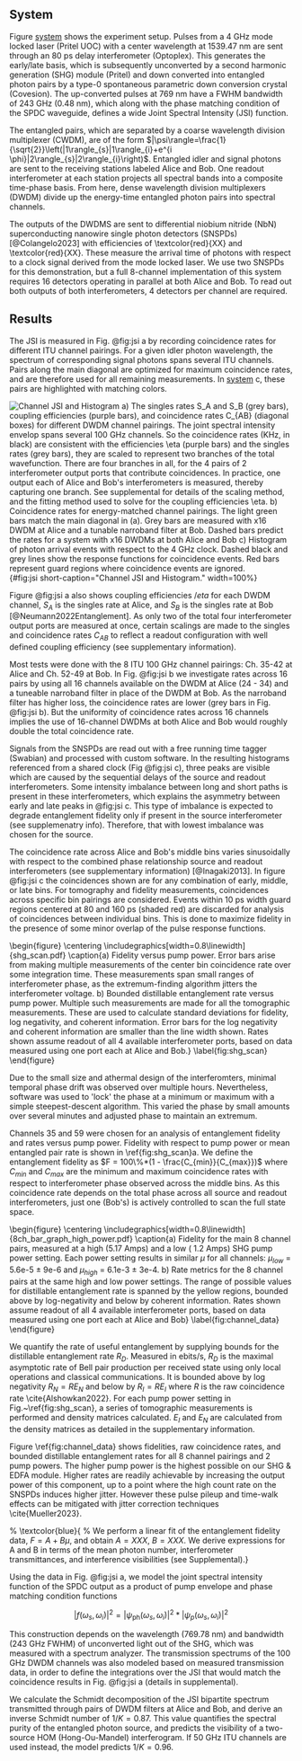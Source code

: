 ## System


<!-- %## Quick layout explanation -->
Figure [system](./section_03_introduction.md#fig:system) shows the experiment setup. Pulses from a 4 GHz mode locked laser (Pritel UOC) with a center wavelength at 1539.47 nm are sent through an 80 ps delay interferometer (Optoplex). This generates the early/late basis, which is subsequently unconverted by a second harmonic generation (SHG) module (Pritel) and down converted into entangled photon pairs by a type-0 spontaneous parametric down conversion crystal (Covesion). The up-converted pulses at 769 nm have a FWHM bandwidth of 243 GHz (0.48 nm), which along with the phase matching condition of the SPDC waveguide, defines a wide Joint Spectral Intensity (JSI) function. 

<!-- %## Finish quicky layout explanation -->
The entangled pairs, which are separated by a coarse wavelength division multiplexer (CWDM), are of the form $|\psi\rangle=\frac{1}{\sqrt{2}}\left(|1\rangle_{s}|1\rangle_{i}+e^{i \phi}|2\rangle_{s}|2\rangle_{i}\right)$. Entangled idler and signal photons are sent to the receiving stations labeled Alice and Bob. One readout interferometer at each station projects all spectral bands into a composite time-phase basis. From here, dense wavelength division multiplexers (DWDM) divide up the energy-time entangled photon pairs into spectral channels. 

<!-- %## detectors -->
The outputs of the DWDMS are sent to differential niobium nitride (NbN) superconducting nanowire single photon detectors (SNSPDs) [@Colangelo2023] with efficiencies of \textcolor{red}{XX} and \textcolor{red}{XX}. These measure the arrival time of photons with respect to a clock signal derived from the mode locked laser. We use two SNSPDs for this demonstration, but a full 8-channel implementation of this system requires 16 detectors operating in parallel at both Alice and Bob. To read out both outputs of both interferometers, 4 detectors per channel are required. 

## Results

<!-- %## Intro to channel_jsi -->
The JSI is measured in Fig. @fig:jsi a by recording coincidence rates for different ITU channel pairings.  For a given idler photon wavelength, the spectrum of corresponding signal photons spans several ITU channels. Pairs along the main diagonal are optimized for maximum coincidence rates, and are therefore used for all remaining measurements. In [system](./section_03_introduction.md#fig:system) c, these pairs are highlighted with matching colors.

![**Channel JSI and Histogram** a) The singles rates $S_A$ and $S_B$ (grey bars), coupling efficiencies (purple bars), and coincidence rates $C_{AB}$ (diagonal boxes) for different DWDM channel pairings. The joint spectral intensity envelop spans several 100 GHz channels. So the coincidence rates (KHz, in black) are consistent with the efficiencies $\eta$ (purple bars) and the singles rates (grey bars), they are scaled to represent two branches of the total wavefunction. There are four branches in all, for the 4 pairs of 2 interferometer output ports that contribute coincidences. In practice, one output each of Alice and Bob's interferometers is measured, thereby capturing one branch. See supplemental for details of the scaling method, and the fitting method used to solve for the coupling efficiencies $\eta$. b) Coincidence rates for energy-matched channel pairings. The light green bars match the main diagonal in (a). Grey bars are measured with x16 DWDM at Alice and a tunable narroband filter at Bob. Dashed bars predict the rates for a system with x16 DWDMs at both Alice and Bob c) Histogram of photon arrival events with respect to the 4 GHz clock. Dashed black and grey lines show the response functions for coincidence events. Red bars represent guard regions where coincidence events are ignored.](./figs_04/jsi_figure_light.svg){#fig:jsi short-caption="Channel JSI and Histogram." width=100%}

<!-- %## efficiency -->
Figure @fig:jsi a also shows coupling efficiencies $/eta$ for each DWDM channel, $S_A$ is the singles rate at Alice, and $S_B$ is the singles rate at Bob [@Neumann2022Entanglement].  As only two of the total four interferometer output ports are measured at once, certain scalings are made to the singles and coincidence rates $C_{AB}$ to reflect a readout configuration with well defined coupling efficiency (see supplementary information). 


<!-- %## 16 channel diagonal -->
Most tests were done with the 8 ITU 100 GHz channel pairings: Ch. 35-42 at Alice and Ch. 52-49 at Bob. In Fig. @fig:jsi b we investigate rates across 16 pairs by using all 16 channels available on the DWDM at Alice (24 - 34) and a tuneable narroband filter in place of the DWDM at Bob. As the narroband filter has higher loss, the coincidence rates are lower (grey bars in Fig. @fig:jsi b). But the uniformity of coincidence rates across 16 channels implies the use of 16-channel DWDMs at both Alice and Bob would roughly double the total coincidence rate. 



<!-- %## intro figure 2c -->
Signals from the SNSPDs are read out with a free running time tagger (Swabian) and processed with custom software. In the resulting histograms referenced from a shared clock (Fig @fig:jsi c), three peaks are visible which are caused by the sequential delays of the source and readout interferometers. Some intensity imbalance between long and short paths is present in these interferometers, which explains the asymmetry between early and late peaks in @fig:jsi c. This type of imbalance is expected to degrade entanglement fidelity only if present in the source interferometer (see supplemenatry info). Therefore, that with lowest imbalance was chosen for the source.  

<!-- %# about phase variation and guard regions -->
The coincidence rate across Alice and Bob's middle bins varies sinusoidally with respect to the combined phase relationship source and readout interferometers (see supplementary information) [@Inagaki2013]. In figure @fig:jsi c  the coincidences shown are for any combination of early, middle, or late bins. For tomography and fidelity measurements, coincidences across specific bin pairings are considered. Events within 10 ps width guard regions centered at 80 and 160 ps (shaded red) are discarded for analysis of coincidences between individual bins. This is done to maximize fidelity in the presence of some minor overlap of the pulse response functions. 


\begin{figure}
    \centering
    \includegraphics[width=0.8\linewidth]{shg_scan.pdf}
    \caption{a) Fidelity versus pump power. Error bars arise from making multiple measurements of the center bin coincidence rate over some integration time. These measurements span small ranges of interferometer phase, as the extremum-finding algorithm jitters the interferometer voltage. b) Bounded distillable entanglement rate versus pump power. Multiple such measurements are made for all the tomographic measurements. These are used to calculate standard deviations for fidelity, log negativity, and coherent information. Error bars for the log negativity and coherent information are smaller than the line width shown. Rates shown assume readout of all 4 available interferometer ports, based on data measured using one port each at Alice and Bob.}
    \label{fig:shg_scan}
\end{figure}

Due to the small size and athermal design of the interferomters, minimal temporal phase drift was observed over multiple hours. Nevertheless, software was used to 'lock' the phase at a minimum or maximum with a simple steepest-descent algorithm. This varied the phase by small amounts over several minutes and adjusted phase to maintain an extremum. 

<!-- %## Figure 3 and fidelity defenition -->
Channels 35 and 59 were chosen for an analysis of entanglement fidelity and rates versus pump power. Fidelity with respect to pump power or mean entangled pair rate is shown in \ref{fig:shg_scan}a. We define the entanglement fidelity as $F = 100\%*(1 - \frac{C_{min}}{C_{max}})$ where $C_{min}$ and $C_{max}$ are the minimum and maximum coincidence rates with respect to interferometer phase observed across the middle bins. As this coincidence rate depends on the total phase across all source and readout interferometers, just one (Bob's) is actively controlled to scan the full state space. 



\begin{figure}
    \centering
    \includegraphics[width=0.8\linewidth]{8ch_bar_graph_high_power.pdf}
    \caption{a) Fidelity for the main 8 channel pairs, measured at a high (5.17 Amps) and a low ( 1.2 Amps) SHG pump power setting. Each power setting results in similar $\mu$ for all channels: $\mu_{low}$ = 5.6e-5 $\pm$ 9e-6 and $\mu_{high}$ = 6.1e-3 $\pm$ 3e-4.  b) Rate metrics for the 8 channel pairs at the same high and low power settings. The range of possible values for distillable entanglement rate is spanned by the yellow regions, bounded above by log-negativity and below by coherent information. Rates shown assume readout of all 4 available interferometer ports, based on data measured using one port each at Alice and Bob}
    \label{fig:channel_data}
\end{figure}

We quantify the rate of useful entanglement by supplying bounds for the distillable entanglement rate $R_D$. Measured in ebits/s, $R_D$ is the maximal asymptotic rate of Bell pair production per received state using only local operations and classical communications. It is bounded above by log negativity $R_N = RE_N$ and below by $R_I = R E_I$ where $R$ is the raw coincidence rate \cite{Alshowkan2022}. For each pump power setting in Fig.~\ref{fig:shg_scan}, a series of tomographic measurements is performed and density matrices calculated. $E_I$ and $E_N$ are calculated from the density matrices as detailed in the supplementary information. 

Figure \ref{fig:channel_data} shows fidelities, raw coincidence rates, and bounded distillable entanglement rates for all 8 channel pairings and 2 pump powers. The higher pump power is the highest possible on our SHG \& EDFA module. Higher rates are readily achievable by increasing the output power of this component, up to a point where the high count rate on the SNSPDs induces higher jitter. However these pulse pileup and time-walk effects can be mitigated with jitter correction techniques \cite{Mueller2023}. 

% \textcolor{blue}{
% We perform a linear fit of the entanglement fidelity data, $F = A + B\mu$, and obtain $A = XXX$, $B=XXX$. We derive expressions for A and B in terms of the mean photon number, interferometer transmittances, and interference visibilities (see Supplemental).}

Using the data in Fig. @fig:jsi a, we model the joint spectral intensity function of the SPDC output as a product of pump envelope and phase matching condition functions

$$|f(\omega_s, \omega_i)|^2 = |\psi_{\mathrm{ph}}\left(\omega_s, \omega_i\right)|^2 *|\psi_p\left(\omega_s, \omega_i\right)|^2$$

This construction depends on the wavelength (769.78 nm) and bandwidth (243 GHz FWHM) of unconverted light out of the SHG, which was measured with a spectrum analyzer. The transmission spectrums of the 100 GHz DWDM channels was also modeled based on measured transmission data, in order to define the integrations over the JSI that would match the coincidence results in Fig. @fig:jsi a (details in supplemental). 

We calculate the Schmidt decomposition of the JSI bipartite spectrum transmitted through pairs of DWDM filters at Alice and Bob, and derive an inverse Schmidt number of $1/K = 0.87$. This value quantifies the spectral purity of the entangled photon source, and predicts the visibility of a two-source HOM (Hong-Ou-Mandel) interferogram. If 50 GHz ITU channels are used instead, the model predicts $1/K = 0.96$. 